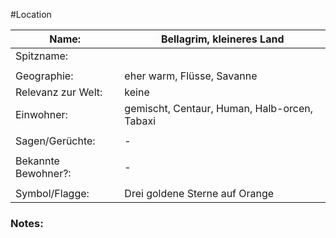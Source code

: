 #Location

| Name:               | Bellagrim, kleineres Land                    |
| ------------------- | -------------------------------------------- |
| Spitzname:          |                                              |
|                     |                                              |
| Geographie:         | eher warm, Flüsse, Savanne                   |
| Relevanz zur Welt:  | keine                                        |
| Einwohner:          | gemischt, Centaur, Human, Halb-orcen, Tabaxi |
|                     |                                              |
| Sagen/Gerüchte:     | -                                            |
|                     |                                              |
| Bekannte Bewohner?: | -                                            |
|                     |                                              |
| Symbol/Flagge:      | Drei goldene Sterne auf Orange               |
### Notes:


